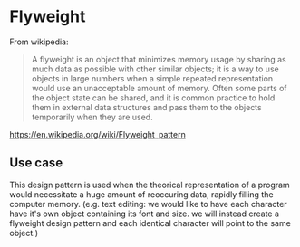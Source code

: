 # Flyweight

From wikipedia:


>A flyweight is an object that minimizes memory usage by sharing as much data as possible with other similar objects; it is a way to use objects in large numbers when a simple repeated representation would use an unacceptable amount of memory. Often some parts of the object state can be shared, and it is common practice to hold them in external data structures and pass them to the objects temporarily when they are used.

<https://en.wikipedia.org/wiki/Flyweight_pattern>

## Use case

This design pattern is used when the theorical representation of a program would necessitate a huge amount of reoccuring data, rapidly filling the computer memory. (e.g. text editing: we would like to have each character have it's own object containing its font and size. we will instead create a flyweight design pattern and each identical character will point to the same object.)
